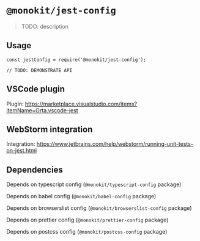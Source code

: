 # `@monokit/jest-config`

> TODO: description

## Usage

```
const jestConfig = require('@monokit/jest-config');

// TODO: DEMONSTRATE API
```

## VSCode plugin

Plugin: https://marketplace.visualstudio.com/items?itemName=Orta.vscode-jest

## WebStorm integration

Integration: https://www.jetbrains.com/help/webstorm/running-unit-tests-on-jest.html

## Dependencies

Depends on typescript config (`@monokit/typescript-config` package)

Depends on babel config (`@monokit/babel-config` package)

Depends on browserslist config (`@monokit/browserslist-config` package)

Depends on prettier config (`@monokit/prettier-config` package)

Depends on postcss config (`@monokit/postcss-config` package)

